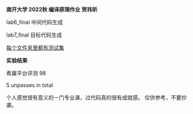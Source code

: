 **南开大学 2022秋 编译原理作业**
**贺祎昕**

lab6_final 中间代码生成

lab7_final 目标代码生成

<u>每个文件夹里都有测试集</u>

**实验结果**

希冀平台评测 98

5 unpasses in total

个人感觉很有意义的一门专业课，过代码真的很有成就感。
仅供参考，不要抄袭。
